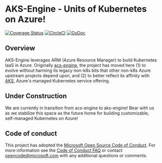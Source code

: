 # AKS-Engine - Units of Kubernetes on Azure!

[![Coverage Status](https://codecov.io/gh/Azure/aks-engine/branch/master/graph/badge.svg)](https://codecov.io/gh/Azure/aks-engine)
[![CircleCI](https://circleci.com/gh/Azure/aks-engine/tree/master.svg?style=svg)](https://circleci.com/gh/Azure/aks-engine/tree/master)
[![GoDoc](https://godoc.org/github.com/Azure/aks-engine?status.svg)](https://godoc.org/github.com/Azure/aks-engine)

## Overview

AKS-Engine leverages ARM (Azure Resource Manager) to build Kubernetes IaaS in Azure. Originally [acs-engine](https://github.com/Azure/acs-engine), the project has moved here (1) to evolve without harming its legacy non-k8s bits that other non-k8s Azure upstream projects depend upon, and (2) to better reflect its affinity with [AKS](https://docs.microsoft.com/en-us/azure/aks), Azure's managed Kubernetes service offering.

## Under Construction

We are currently in transition from acs-engine to aks-engine! Bear with us as we stabilize this space as the future home for building customizable, self-managed Kubernetes on Azure!

## Code of conduct

This project has adopted the [Microsoft Open Source Code of Conduct](https://opensource.microsoft.com/codeofconduct/). For more information see the [Code of Conduct FAQ](https://opensource.microsoft.com/codeofconduct/faq) or contact [opencode@microsoft.com](mailto:opencode@microsoft.com) with any additional questions or comments.